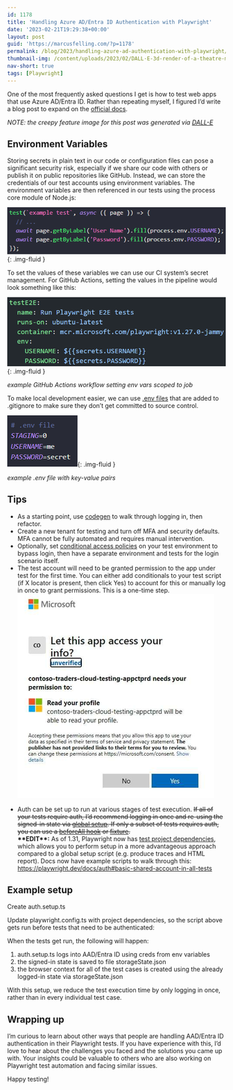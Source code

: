 ```yaml
---
id: 1178
title: 'Handling Azure AD/Entra ID Authentication with Playwright'
date: '2023-02-21T19:29:38+00:00'
layout: post
guid: 'https://marcusfelling.com/?p=1178'
permalink: /blog/2023/handling-azure-ad-authentication-with-playwright/
thumbnail-img: /content/uploads/2023/02/DALL·E-3d-render-of-a-theatre-mask-with-a-key.png
nav-short: true
tags: [Playwright]
---
```


One of the most frequently asked questions I get is how to test web apps that use Azure AD/Entra ID. Rather than repeating myself, I figured I’d write a blog post to expand on the [official docs](https://playwright.dev/docs/auth).

*NOTE: the creepy feature image for this post was generated via [DALL-E](https://openai.com/dall-e-2/)*

## Environment Variables

Storing secrets in plain text in our code or configuration files can pose a significant security risk, especially if we share our code with others or publish it on public repositories like GitHub. Instead, we can store the credentials of our test accounts using environment variables. The environment variables are then referenced in our tests using the process core module of Node.js:

![](/content/uploads/2023/02/process-node-core-module.png){: .img-fluid }

To set the values of these variables we can use our CI system’s secret management. For GitHub Actions, setting the values in the pipeline would look something like this:

![](/content/uploads/2023/02/gha-secrets-playwright.png){: .img-fluid }

*example GitHub Actions workflow setting env vars scoped to job*

To make local development easier, we can use [.env files](https://github.com/motdotla/dotenv) that are added to .gitignore to make sure they don’t get committed to source control.

![](/content/uploads/2023/02/example-dotenv-file.png){: .img-fluid }

*example .env file with key-value pairs*

## Tips

- As a starting point, use [codegen](https://playwright.dev/docs/codegen-intro) to walk through logging in, then refactor.
- Create a new tenant for testing and turn off MFA and security defaults. MFA cannot be fully automated and requires manual intervention.
- Optionally, set [conditional access policies](https://learn.microsoft.com/en-us/azure/active-directory/conditional-access/overview) on your test environment to bypass login, then have a separate environment and tests for the login scenario itself.
- The test account will need to be granted permission to the app under test for the first time. You can either add conditionals to your test script (if X locator is present, then click Yes) to account for this or manually log in once to grant permissions. This is a one-time step.
    ![Azure AD App Permissions for login auth](/content/uploads/2023/02/aad-app-permissions.jpg)

<script src="https://gist.github.com/MarcusFelling/b28e64cc083aac32311ba5721deee14f.js"></script>

- Auth can be set up to run at various stages of test execution. <s>If all of your tests require auth, I’d recommend logging in once and re-using the signed-in state via [global setup](https://playwright.dev/docs/auth#reuse-signed-in-state). If only a subset of tests requires auth, you can use a [beforeAll hook](https://playwright.dev/docs/auth#reuse-the-signed-in-page-in-multiple-tests) or [fixture](https://playwright.dev/docs/test-fixtures).</s>  
    **\*\*EDIT\*\*:** As of 1.31, Playwright now has [test project dependencies](https://playwright.dev/docs/release-notes#new-apis), which allows you to perform setup in a more advantageous approach compared to a global setup script (e.g. produce traces and HTML report). Docs now have example scripts to walk through this: <https://playwright.dev/docs/auth#basic-shared-account-in-all-tests>

## Example setup 

Create auth.setup.ts

<script src="https://gist.github.com/MarcusFelling/ac5486defbafd734ee23783859658c13.js"></script>

Update playwright.config.ts with project dependencies, so the script above gets run before tests that need to be authenticated:

<script src="https://gist.github.com/MarcusFelling/dbb6b893676b181ed849308bed707fbc.js"></script>

When the tests get run, the following will happen:

1. auth.setup.ts logs into AAD/Entra ID using creds from env variables
2. the signed-in state is saved to file storageState.json
3. the browser context for all of the test cases is created using the already logged-in state via storageState.json

With this setup, we reduce the test execution time by only logging in once, rather than in every individual test case.

## Wrapping up

I’m curious to learn about other ways that people are handling AAD/Entra ID authentication in their Playwright tests. If you have experience with this, I’d love to hear about the challenges you faced and the solutions you came up with. Your insights could be valuable to others who are also working on Playwright test automation and facing similar issues.

Happy testing!